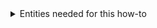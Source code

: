 <details class="mb-2" markdown="1">
  <summary class="rounded mb-0.5 bg-gray-200 p-2">Entities needed for this how-to</summary>

1. Create a `deck_files` folder and add your `kong.yaml` file in it.
1. Create a `prereqs.yaml` file in the same folder, and add the following content to it:

{% capture entities %}
{: data-file="prereqs.yaml" }
{% highlight yaml %}
{{ include.data }}
{% endhighlight %}
{% endcapture %}
{{ entities | indent: 3 }}

1. Sync your changes:

   ```sh
   deck gateway sync prereqs.yaml
   ```

</details>
